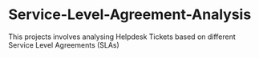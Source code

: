 # Service-Level-Agreement-Analysis
This projects involves analysing Helpdesk Tickets based on different Service Level Agreements (SLAs)
